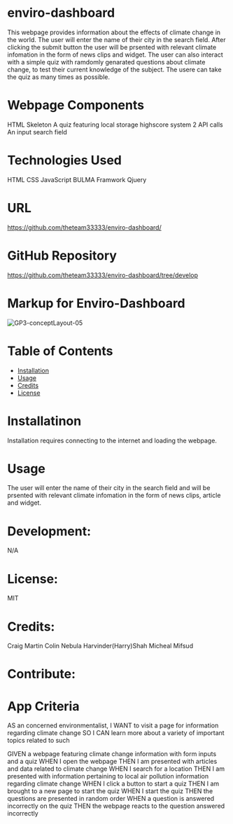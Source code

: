 # enviro-dashboard


This webpage provides information about the effects of climate change in the world. The user will enter the name of their city in the search field. After clicking the submit button the user will be prsented with relevant climate infomation in the form of news clips and widget. The user can also interact with a simple quiz with ramdomly genarated questions about climate change, to test their current knowledge of the subject. The usere can take the quiz as many times as possible.

# Webpage Components
HTML Skeleton
A quiz featuring local storage highscore system
2 API calls
An input search field

# Technologies Used
HTML
CSS
JavaScript
BULMA Framwork
Qjuery


# URL
https://github.com/theteam33333/enviro-dashboard/

# GitHub Repository
https://github.com/theteam33333/enviro-dashboard/tree/develop


# Markup for Enviro-Dashboard
![GP3-conceptLayout-05](https://user-images.githubusercontent.com/57843842/128086175-0038eb7a-d9a3-42d6-a770-722d40bc2f33.jpg)



# Table of Contents

* [Installation](#installation)
* [Usage](#usage)
* [Credits](#credits)
* [License](#license)


# Installatinon
Installation requires connecting to the internet and loading the webpage.

# Usage 
The user will enter the name of their city in the search field and will be prsented with relevant climate infomation in the form of news clips, article and widget.

# Development: 
N/A

# License: 
MIT

# Credits: 
Craig Martin
Colin Nebula
Harvinder(Harry)Shah
Micheal Mifsud


# Contribute:

# App Criteria
AS an concerned environmentalist,
I WANT to visit a page for information regarding climate change
SO I CAN learn more about a variety of important topics related to such

GIVEN a webpage featuring climate change information with form inputs and a quiz
WHEN I open the webpage
THEN I am presented with articles and data related to climate change
WHEN I search for a location
THEN I am presented with information pertaining to local air pollution information regarding climate change
WHEN I click a button to start a quiz
THEN I am brought to a new page to start the quiz
WHEN I start the quiz
THEN the questions are presented in random order
WHEN a question is answered incorrectly on the quiz
THEN the webpage reacts to the question answered incorrectly